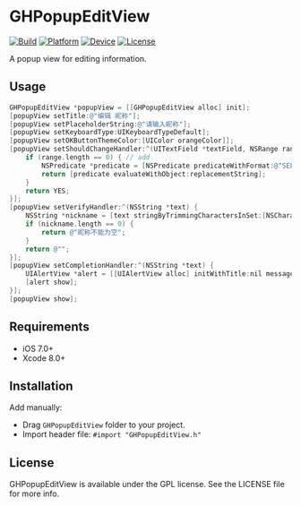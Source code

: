 # GHPopupEditView

[![Build](https://img.shields.io/wercker/ci/wercker/docs.svg)]()
[![Platform](https://img.shields.io/badge/platform-iOS%207%2B-blue.svg?style=flat)]()
[![Device](https://img.shields.io/badge/device-iPhone|iPad|iPod-orange.svg?style=flat)]()
[![License](https://img.shields.io/badge/license-GPL%20V3-yellow.svg?style=flat)]()

A popup view for editing information.

## Usage

``` Objective-C
GHPopupEditView *popupView = [[GHPopupEditView alloc] init];
[popupView setTitle:@"编辑 昵称"];
[popupView setPlaceholderString:@"请输入昵称"];
[popupView setKeyboardType:UIKeyboardTypeDefault];
[popupView setOKButtonThemeColor:[UIColor orangeColor]];
[popupView setShouldChangeHandler:^(UITextField *textField, NSRange range, NSString *replacementString) {
    if (range.length == 0) { // add
        NSPredicate *predicate = [NSPredicate predicateWithFormat:@"SELF MATCHES %@", @"[\\w_]+"];
        return [predicate evaluateWithObject:replacementString];
    }
    return YES;
}];
[popupView setVerifyHandler:^(NSString *text) {
    NSString *nickname = [text stringByTrimmingCharactersInSet:[NSCharacterSet whitespaceAndNewlineCharacterSet]];
    if (nickname.length == 0) {
        return @"昵称不能为空";
    }
    return @"";
}];
[popupView setCompletionHandler:^(NSString *text) {
    UIAlertView *alert = [[UIAlertView alloc] initWithTitle:nil message:[NSString stringWithFormat:@"hello %@.", text] delegate:nil cancelButtonTitle:@"OK" otherButtonTitles:nil, nil];
    [alert show];
}];
[popupView show];
```

## Requirements

- iOS 7.0+
- Xcode 8.0+

## Installation

Add manually:
- Drag `GHPopupEditView` folder to your project.
- Import header file: `#import "GHPopupEditView.h"`

## License
GHPopupEditView is available under the GPL license. See the LICENSE file for more info.